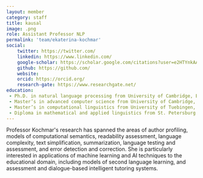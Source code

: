 ```yaml
---
layout: member
category: staff
title: kausal
image: .png
role: Assistant Professor NLP
permalink: 'team/ekaterina-kochmar'
social:
    twitter: https://twitter.com/
    linkedin: https://www.linkedin.com/
    google-scholar: https://scholar.google.com/citations?user=e2HTYnkAAAAJ&hl=en/
    github: https://github.com/
    website:
    orcid: https://orcid.org/
    research-gate: https://www.researchgate.net/
education:
 - Ph.D. in natural language processing from University of Cambridge, England
 - Master’s in advanced computer science from University of Cambridge, England
 - Master’s in computational linguistics from University of Tuebingen, Germany
 - Diploma in mathematical and applied linguistics from St. Petersburg State University, Russia
---
```


Professor Kochmar's research has spanned the areas of author profiling, models of computational semantics, readability assessment, language complexity, text simplification, summarization, language testing and assessment, and error detection and correction. She is particularly interested in applications of machine learning and AI techniques to the educational domain, including models of second language learning, and assessment and dialogue-based intelligent tutoring systems.
